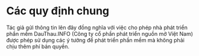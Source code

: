 # Các quy định chung
Tác giả gửi thông tin lên đây đồng nghĩa với việc cho phép nhà phát triển phần mềm DauThau.INFO (Công ty cổ phần phát triển nguồn mở Việt Nam) được phép sử dụng các ý tưởng để phát triển phần mềm mà không phải chịu thêm phí bản quyền.
